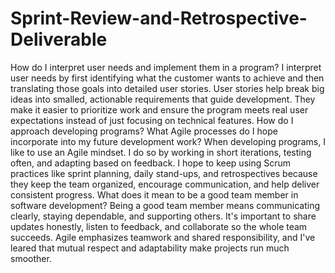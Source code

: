 # Sprint-Review-and-Retrospective-Deliverable
How do I interpret user needs and implement them in a program? I interpret user needs by first identifying what the customer wants to achieve and then translating those goals into detailed user stories. User stories help break big ideas into smalled, actionable requirements that guide development. They make it easier to prioritize work and ensure the program meets real user expectations instead of just focusing on technical features.
How do I approach developing programs? What Agile processes do I hope incorporate into my future development work?
When developing programs, I like to use an Agile mindset. I do so by working in short iterations, testing often, and adapting based on feedback. I hope to keep using Scrum practices like sprint planning, daily stand-ups, and retrospectives because they keep the team organized, encourage communication, and help deliver consistent progress.
What does it mean to be a good team member in software development?
Being a good team member means communicating clearly, staying dependable, and supporting others. It's important to share updates honestly, listen to feedback, and collaborate so the whole team succeeds. Agile emphasizes teamwork and shared responsibility, and I've leared that mutual respect and adaptability make projects run much smoother. 
